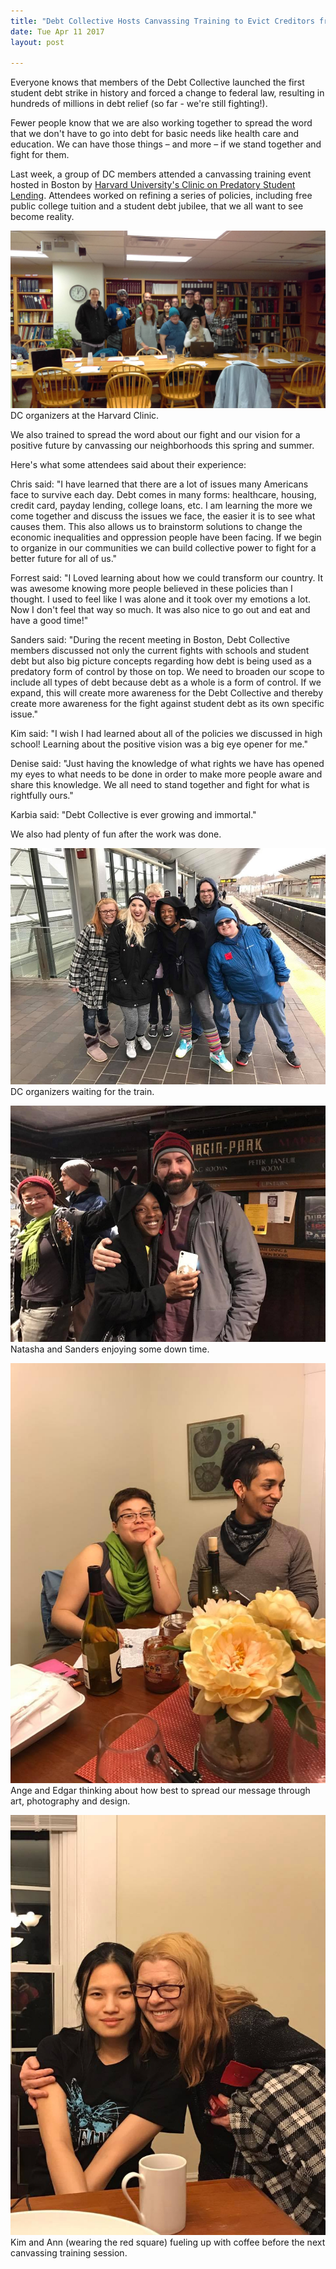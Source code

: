 ```yaml
---
title: "Debt Collective Hosts Canvassing Training to Evict Creditors from Our Lives and Organize for a Positive Future"
date: Tue Apr 11 2017
layout: post

---
```


Everyone knows that members of the Debt Collective launched the first student debt strike in history and forced a change to federal law, resulting in hundreds of millions in debt relief (so far - we're still fighting!). 

Fewer people know that we are also working together to spread the word that we don't have to go into debt for basic needs like health care and education. We can have those things – and more – if we stand together and fight for them. 

Last week, a group of DC members attended a canvassing training event hosted in Boston by [Harvard University's Clinic on Predatory Student Lending](http://hls.harvard.edu/dept/clinical/clinics/predatory-lending-preventionconsumer-protection-clinic-lsc/). Attendees worked on refining a series of policies, including free public college tuition and a student debt jubilee, that we all want to see become reality. 

![alt](/assets/images/2017/04/haravard2.jpg)
DC organizers at the Harvard Clinic. 

We also trained to spread the word about our fight and our vision for a positive future by canvassing our neighborhoods this spring and summer.

Here's what some attendees said about their experience:

Chris said: "I have learned that there are a lot of issues many Americans face to survive each day. Debt comes in many forms: healthcare, housing, credit card, payday lending, college loans, etc. I am learning the more we come together and discuss the issues we face, the easier it is to see what causes them. This also allows us to brainstorm solutions to change the economic inequalities and oppression people have been facing. If we begin to organize in our communities we can build collective power to fight for a better future for all of us."

Forrest said: "I Loved learning about how we could transform our country. It was awesome knowing more people believed in these policies than I thought. I used to feel like I was alone and it took over my emotions a lot. Now I don't feel that way so much. It was also nice to go out and eat and have a good time!"

Sanders said: "During the recent meeting in Boston, Debt Collective members discussed not only the current fights with schools and student debt but also big picture concepts regarding how debt is being used as a predatory form of control by those on top. We need to broaden our scope to include all types of debt because debt as a whole is a form of control. If we expand, this will create more awareness for the Debt Collective and thereby create more awareness for the fight against student debt as its own specific issue."

Kim said: "I wish I had learned about all of the policies we discussed in high school! Learning about the positive vision was a big eye opener for me."

Denise said: "Just having the knowledge of what rights we have has opened my eyes to what needs to be done in order to make more people aware and share this knowledge. We all need to stand together and fight for what is rightfully ours."

Karbia said: "Debt Collective is ever growing and immortal."

We also had plenty of fun after the work was done.


![alt](/assets/images/2017/04/group-at-train.jpg)
DC organizers waiting for the train. 

![alt](/assets/images/2017/04/tash_sanders.jpg)
Natasha and Sanders enjoying some down time. 

![alt](/assets/images/2017/04/ange_edgar.jpg)
Ange and Edgar thinking about how best to spread our message through art, photography and design. 

![alt](/assets/images/2017/04/kim_annb.jpg)
Kim and Ann (wearing the red square) fueling up with coffee before the next canvassing training session. 









